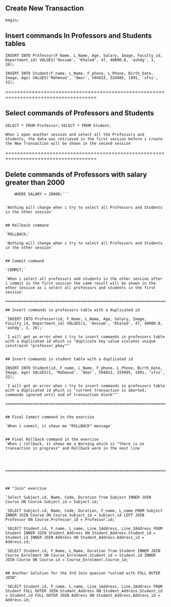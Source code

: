 ## Create New Transaction

`begin;`

## Insert commands In Professors and Students tables

`INSERT INTO Professor(F_Name, L_Name, Age, Salary, Image, Faculty_id, Department_id) VALUES('Hossam', 'Khaled', 47, 40000.0, 'ashdg', 1, 26);`

`INSERT INTO Student(F_name, L_Name, F_phone, L_Phone, Birth_Date, Image, Age) VALUES('Mahmoud', 'Omar', 594653, 324985, 1991, 'sfss', 32);`

=====================================================================================

## Select commands of Professors and Students

`SELECT * FROM Professor;`
`SELECT * FROM Student;`


`When i open another session and select all the Professors and Students, the data was retrieved in the first session before i create the New Transaction will be shown in the second session`


=====================================================================================

## Delete commands of Professors with salary greater than 2000

```DELETE FROM Professor 
	WHERE SALARY > 20000;```


`Nothing will change when i try to select all Professors and Students in the other session`


## Rollback command

`ROLLBACK;`

`Nothing will change when i try to select all Professors and Students in the other session`


## Commit command

`COMMIT;`

`When i select all professors and students in the other session after i commit in the first session the same result will be shown in the other session as i select all professors and students in the first session`

=====================================================================================

## Insert commands in professors table with a duplicated id

`INSERT INTO Professor(id, F_Name, L_Name, Age, Salary, Image, Faculty_id, Department_id) VALUES(1, 'Hossam', 'Khaled', 47, 40000.0, 'ashdg', 1, 26);`

`I will get an error when i try to insert commands in professors table with a duplicated id which is "duplicate key value violates unique constraint "professor_pkey""`


## Insert commands in student table with a duplicated id

INSERT INTO Student(id, F_name, L_Name, F_phone, L_Phone, Birth_Date, Image, Age) VALUES(1, 'Mahmoud', 'Omar', 594653, 324985, 1991, 'sfss', 32);

`I will get an error when i try to insert commands in professors table with a duplicated id which is "current transaction is aborted, commands ignored until end of transaction block""`

=====================================================================================


## Final Commit command in the exercise

`When i commit, it shows me "ROLLBACK" message`


## Final Rollback command in the exercise
`When i rollback, it shows me a Warning which is "there is no transaction in progress" and Rollback work in the next line`




===============================================================================================================================================================================================================================================================



## "Join" exercise

`Select Subject.id, Name, Code, Duration from Subject INNER JOIN Course ON Course.Subject_id = Subject.id;`

`SELECT Subject.id, Name, Code, Duration, F_name, L_name FROM Subject INNER JOIN Course ON Course.Subject_id = Subject.id LEFT JOIN Professor ON Course.Professor_id = Professor.id;`

`SELECT Student.id, F_name, L_name, Line_1Address, Line_2Address FROM Student INNER JOIN Student_Address ON Student_Address.Student_id = Student.id INNER JOIN Address ON Student_Address.Address_id = Address.id;`

`SELECT Student.id, F_Name, L_Name, Duration from Student INNER JOIN Course_Enrolment ON Course_Enrolment.Student_id = Student.id INNER JOIN Course ON Course.id = Course_Enrolment.Course_id;`


## Another Solution for the 3rd Join quesion *solved with FULL OUTER JOIN"
 
`SELECT Student.id, F_name, L_name, Line_1Address, Line_2Address FROM Student FULL OUTER JOIN Student_Address ON Student_Address.Student_id = Student.id FULL OUTER JOIN Address ON Student_Address.Address_id = Address.id;`





















	



